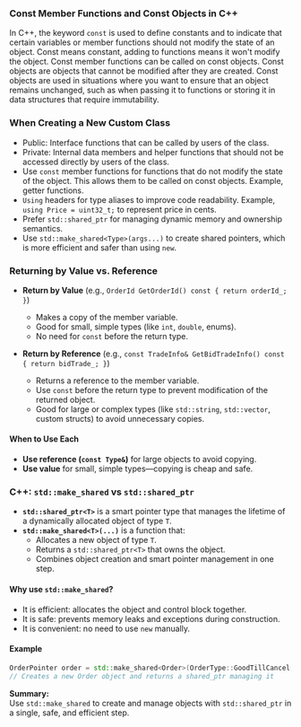 
### Const Member Functions and Const Objects in C++

In C++, the keyword `const` is used to define constants and to indicate that certain variables or member functions should not modify the state of an object. Const means constant, adding to functions means it won't modify the object. Const member functions can be called on const objects. Const objects are objects that cannot be modified after they are created. Const objects are used in situations where you want to ensure that an object remains unchanged, such as when passing it to functions or storing it in data structures that require immutability.

### When Creating a New Custom Class
- Public: Interface functions that can be called by users of the class.
- Private: Internal data members and helper functions that should not be accessed directly by users of the class.
- Use `const` member functions for functions that do not modify the state of the object. This allows them to be called on const objects. Example, getter functions.
- `Using` headers for type aliases to improve code readability. Example, `using Price = uint32_t;` to represent price in cents.
- Prefer `std::shared_ptr` for managing dynamic memory and ownership semantics.
- Use `std::make_shared<Type>(args...)` to create shared pointers, which is more efficient and safer than using `new`.

### Returning by Value vs. Reference

- **Return by Value** (e.g., `OrderId GetOrderId() const { return orderId_; }`)
  - Makes a copy of the member variable.
  - Good for small, simple types (like `int`, `double`, enums).
  - No need for `const` before the return type.

- **Return by Reference** (e.g., `const TradeInfo& GetBidTradeInfo() const { return bidTrade_; }`)
  - Returns a reference to the member variable.
  - Use `const` before the return type to prevent modification of the returned object.
  - Good for large or complex types (like `std::string`, `std::vector`, custom structs) to avoid unnecessary copies.

#### When to Use Each

- **Use reference (`const Type&`)** for large objects to avoid copying.
- **Use value** for small, simple types—copying is cheap and safe.


### C++: `std::make_shared` vs `std::shared_ptr`

- **`std::shared_ptr<T>`** is a smart pointer type that manages the lifetime of a dynamically allocated object of type `T`.
- **`std::make_shared<T>(...)`** is a function that:
  - Allocates a new object of type `T`.
  - Returns a `std::shared_ptr<T>` that owns the object.
  - Combines object creation and smart pointer management in one step.

#### Why use `std::make_shared`?

- It is efficient: allocates the object and control block together.
- It is safe: prevents memory leaks and exceptions during construction.
- It is convenient: no need to use `new` manually.

#### Example

```cpp
OrderPointer order = std::make_shared<Order>(OrderType::GoodTillCancel, 123, Side::Buy, 100, 10);
// Creates a new Order object and returns a shared_ptr managing it
```

**Summary:**  
Use `std::make_shared` to create and manage objects with `std::shared_ptr` in a single, safe, and efficient step.